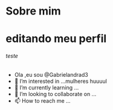# Sobre mim

# editando meu perfil

###### teste

-    Ola ,eu sou @Gabrielandrad3
- 👀 I’m interested in ...mulheres huuuul
- 🌱 I’m currently learning ...
- 💞️ I’m looking to collaborate on ...
- 📫 How to reach me ...

<!---
Gabrielandrad3/Gabrielandrad3 is a ✨ special ✨ repository because its `README.md` (this file) appears on your GitHub profile.
You can click the Preview link to take a look at your changes.
--->
